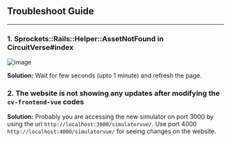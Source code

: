 ## Troubleshoot Guide

---

### 1. Sprockets::Rails::Helper::AssetNotFound in CircuitVerse#index
![image](https://github.com/CircuitVerse/CircuitVerse/assets/57363826/5e707303-5147-4645-89e4-715c7b70a3f5)

**Solution:** Wait for few seconds (upto 1 minute) and refresh the page.

### 2. The website is not showing any updates after modifying the `cv-frontend-vue` codes

**Solution:** Probably you are accessing the new simulator on port 3000 by using the url `http://localhost:3000/simulatorvue/`. Use port 4000 `http://localhost:4000/simulatorvue/` for seeing changes on the website.

